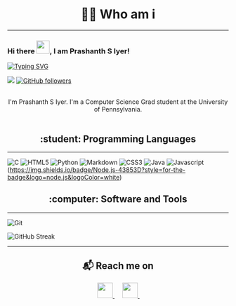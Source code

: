 
<!--
**I-Prashanth-S/I-Prashanth-S** is a ✨ _special_ ✨ repository because its `README.md` (this file) appears on your GitHub profile.-->
<h1 align="center"> 👨‍💻 Who am i </h1>

---
### Hi there <img src="https://raw.githubusercontent.com/MartinHeinz/MartinHeinz/master/wave.gif" width="30px">, I am Prashanth S Iyer!

<a href="https://git.io/typing-svg"><img src="https://readme-typing-svg.herokuapp.com?font=Fira+Code&pause=1000&color=10F734&width=435&lines=I'm+a+Computer+Science+Grad+student;At+the+Univeristy+of+Pennsylvania;I'm+into+Software+Development;My+areas+of+interest+include;Databases+and+Back-end+Development;Deploying+cloud+solutions+using+AWS;Machine+Learning;And+any+intersection+of+these+fields" alt="Typing SVG" /></a>

![](https://komarev.com/ghpvc/?username=I-Prashanth-S) [![GitHub followers](https://img.shields.io/github/followers/I-Prashanth-S.svg?style=social&label=Follow&maxAge=2592000)](https://github.com/I-Prashanth-S) 

<p align="center">
  <br>
  I'm Prashanth S Iyer.
  I'm a Computer Science Grad student at the University of Pennsylvania.
  <br> <br>
<!--   <img src="https://komarev.com/ghpvc/?username=SuhasBRao&color=green&style=flat" color=blue alt="https://suhasbrao.github.io/" />  -->
 
  <!--<img src="https://komarev.com/ghpvc/?username=I-Prashanth-S" alt="https://github.com/I-Prashanth-S" /> -->
</p>

<!-- - &#128214; I’m currently learning Machine Learning.
- &#11088; I work on ***Improving my skills*** in free time.
- &#128396; I'm a ***Pencil artist***.(Checkout my instagram profile below)
- &#127936; I love playing ***Basketball***.
- &#128526; I am ***super positive*** and I always look forward for new adventures around Tech. -->


<h2 align="center"> :student: Programming Languages</h2>

---

![C](https://img.shields.io/badge/c-%2300599C.svg?style=for-the-badge&logo=c&logoColor=white)
![HTML5](https://img.shields.io/badge/html5-%23E34F26.svg?style=for-the-badge&logo=html5&logoColor=white)
![Python](https://img.shields.io/badge/python-%2314354C.svg?style=for-the-badge&logo=python&logoColor=white)
![Markdown](https://img.shields.io/badge/markdown-%23000000.svg?style=for-the-badge&logo=markdown&logoColor=white)
![CSS3](https://img.shields.io/badge/css3-%231572B6.svg?style=for-the-badge&logo=css3&logoColor=white)
![Java](https://img.shields.io/badge/java-critical.svg?style=for-the-badge&logo=java3&logoColor=white)
![Javascript](https://img.shields.io/badge/JavaScript-F7DF1E?style=for-the-badge&logo=javascript&logoColor=black)
(https://img.shields.io/badge/Node.js-43853D?style=for-the-badge&logo=node.js&logoColor=white)


<h2 align="center">:computer: Software and Tools</h2>

---

![Git](https://img.shields.io/badge/git-%23F05033.svg?style=for-the-badge&logo=git&logoColor=white)


![GitHub Streak](https://github-readme-streak-stats.herokuapp.com?user=I-Prashanth-S&stroke=38DD69&background=165795&ring=37DD57&fire=1CD577&sideNums=120E5BF2&sideLabels=1ADD40&currStreakLabel=10EF24&dates=11E2E7FF&currStreakNum=639E29)

---

<h2  align="center">&#x1F4EC; Reach me on</h2>

<p align = "center">  
&emsp;
<a href="mailto:prashanthshiv954@gmail.com?subject=Hello%20Ileri,%20From%20Github">
  <img 
    src = "https://cdn-icons-png.flaticon.com/512/732/732200.png"
    width = 35
    height = 35   
 />
</a>
&emsp;
<a href="https://in.linkedin.com/in/prashanth-s-i?trk=profile-badge">
  <img 
    src = "https://cdn-icons-png.flaticon.com/512/145/145807.png"
    width = 35
    height = 35   
 />
</a>
&nbsp;&nbsp;&nbsp;&nbsp;
</p>
